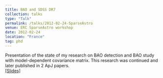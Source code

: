 ```yaml
---
title: BAO and SDSS DR7
collection: talks
type: "Talk"
permalink: /talks/2012-02-24-SparseAstro
venue: ERC SparseAstro workshop
date: 2012-02-24
location: "France"
tag: phd
---
```


Presentation of the state of my research on BAO detection and BAO study with model-dependent covariance matrix. This research was continued and later published in 2 ApJ papers.<br>
[[Slides]](/files/2012-02-24-SparseAstro.pdf)<br><br>

